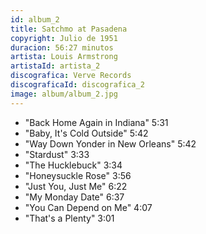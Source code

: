 ```yaml
---
id: album_2
title: Satchmo at Pasadena
copyright: Julio de 1951
duracion: 56:27 minutos
artista: Louis Armstrong
artistaId: artista_2
discografica: Verve Records
discograficaId: discografica_2
image: album/album_2.jpg
---
```


- "Back Home Again in Indiana" 5:31
- "Baby, It's Cold Outside" 5:42
- "Way Down Yonder in New Orleans" 5:42
- "Stardust" 3:33
- "The Hucklebuck" 3:34
- "Honeysuckle Rose" 3:56
- "Just You, Just Me" 6:22
- "My Monday Date" 6:37
- "You Can Depend on Me" 4:07
- "That's a Plenty" 3:01


